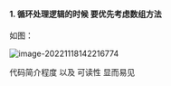 #### 1. 循环处理逻辑的时候 要优先考虑数组方法

如图：

![image-20221118142216774](C:\Users\admin\AppData\Roaming\Typora\typora-user-images\image-20221118142216774.png)

代码简介程度 以及 可读性 显而易见